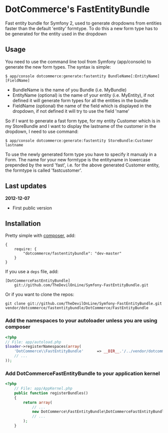 # DotCommerce's FastEntityBundle
Fast entity bundle for Symfony 2, used to generate dropdowns from entities faster than the default 'entity' formtype. To do this a new form type has to be generated for the entity used in the dropdown

## Usage
You need to use the command line tool from Symfony (app/console) to generate the new form types. The syntax is simple:

	$ app/console dotcommerce:generate:fastentity BundleName[:EntityName] [FieldName]
	
- BundleName is the name of you Bundle (i.e. MyBundle)
- EntityName (optional) is the name of your entity (i.e. MyEntity), if not defined it will generate form types for all the entities in the bundle
- FieldName (optional) the name of the field which is displayed in the dropdown, if not defined it will try to use the field 'name'

So if I want to generate a fast form type, for my entity Customer which is in my StoreBundle and I want to display the lastname of the customer in the dropdown, I need to use command:

	$ app/console dotcommerce:generate:fastentity StoreBundle:Customer lastname
	
To use the newly generated form type you have to specify it manualy in a Form. The name for your new formtype is the entityname in lowercase prepended by the word 'fast', i.e. for the above generated Customer entity, the formtype is called 'fastcustomer'.

## Last updates
**2012-12-07**
- First public version

## Installation
Pretty simple with [composer](http://packagist.org), add:

    {
        require: {
            "dotcommerce/fastentitybundle": "dev-master"
        }
    }

If you use a `deps` file, add:

    [DotCommerceFastEntityBundle]
        git://github.com/TheDevilOnLine/Symfony-FastEntityBundle.git

Or if you want to clone the repos:

    git clone git://github.com/TheDevilOnLine/Symfony-FastEntityBundle.git vendor/dotcommerce/fastentitybundle/DotCommerce/FastEntityBundle
	
### Add the namespaces to your autoloader unless you are using composer

``` php
<?php
// File: app/autoload.php
$loader->registerNamespaces(array(
    'DotCommerce\\FastEntityBundle'      => __DIR__.'/../vendor/dotcommerce/fastentitybundle/DotCommerce/FastEntityBundle',
    // ...
));
```

### Add DotCommerceFastEntityBundle to your application kernel

``` php
<?php
    // File: app/AppKernel.php
    public function registerBundles()
    {
        return array(
            // ...
            new DotCommerce\FastEntityBundle\DotCommerceFastEntityBundle(),
            // ...
        );
    }
```
